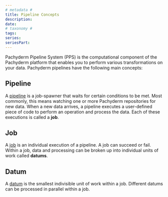 ```yaml
---
# metadata # 
title: Pipeline Concepts
description: 
date: 
# taxonomy #
tags: 
series:
seriesPart:
--- 
```


Pachyderm Pipeline System (PPS) is the computational
component of the Pachyderm platform that enables you to
perform various transformations on your data. Pachyderm
pipelines have the following main concepts:

## **Pipeline**
A [pipeline](./pipeline/) is a job-spawner that waits for certain
conditions to be met. Most commonly, this means
watching one or more Pachyderm repositories for new
data. When a new data arrives, a pipeline executes
a user-defined piece of code to perform an operation
and process the data. Each of these executions is
called a **job**.

## **Job**
A [job](./job/) is an individual execution of a pipeline. A job
can succeed or fail. Within a job, data and processing
can be broken up into individual units of work called **datums**.

## **Datum**
A [datum](./datum/) is the smallest indivisible unit of work within
a job. Different datums can be processed in parallel
within a job.
